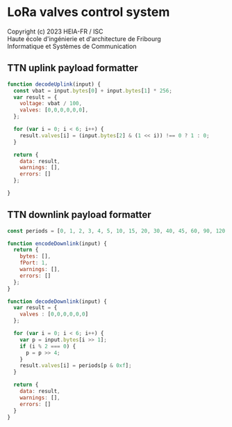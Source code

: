 # LoRa valves control system

Copyright (c) 2023 HEIA-FR / ISC<br/>
Haute école d'ingénierie et d'architecture de Fribourg<br/>
Informatique et Systèmes de Communication<br/>

## TTN uplink payload formatter

```javascript
function decodeUplink(input) {
  const vbat = input.bytes[0] + input.bytes[1] * 256;
  var result = {
    voltage: vbat / 100,
    valves: [0,0,0,0,0,0],
  };

  for (var i = 0; i < 6; i++) {
    result.valves[i] = (input.bytes[2] & (1 << i)) !== 0 ? 1 : 0;
  }

  return {
    data: result,
    warnings: [],
    errors: []
  };

}
```

## TTN downlink payload formatter

```javascript
const periods = [0, 1, 2, 3, 4, 5, 10, 15, 20, 30, 40, 45, 60, 90, 120, -1];

function encodeDownlink(input) {
  return {
    bytes: [],
    fPort: 1,
    warnings: [],
    errors: []
  };
}

function decodeDownlink(input) {
  var result = {
    valves : [0,0,0,0,0,0]
  };

  for (var i = 0; i < 6; i++) {
    var p = input.bytes[i >> 1];
    if (i % 2 === 0) {
      p = p >> 4;
    }
    result.valves[i] = periods[p & 0xf];
  }

  return {
    data: result,
    warnings: [],
    errors: []
  }
}
```
